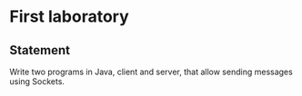 # First laboratory

## Statement

Write two programs in Java, client and server, that allow sending messages using Sockets.
